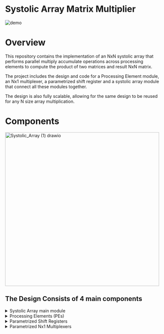 # Systolic Array Matrix Multiplier
![demo](https://github.com/user-attachments/assets/a0a3a1ba-fb27-46cf-bffd-b8f2b1cbb615)

# Overview

This repository contains the implementation of an NxN systolic array that performs parallel multiply
accumulate operations across processing elements to compute the product of two matrices and 
result NxN matrix. 

The project includes the design and code for a Processing Element module, an Nx1 multiplexer, a parametrized shift register and a systolic array module that connect all these modules together.

The design is also fully scalable, allowing for the same design to be reused for any N size array multiplication.

# Components
<img width="500" height="500" alt="Systolic_Array (1) drawio" src="https://github.com/user-attachments/assets/93057bd9-6b91-42f0-9d81-09630f734cea" />

## The Design Consists of 4 main components
<details>
<summary>Systolic Array main module</summary>
  
- Parameters

| Name | Type | Default Value | Description |
| ------------- | ------------- | ------------- | ------------- |
| DATAWIDTH | integer | 16 | the datawidth of the elements |
| N_SIZE | integer | 3 | the size of the array |

- Ports

| Name | Direction | Size | Description |
| ------------- | ------------- | ------------- | ------------- |
| clk | input | 1 | Positive edge clock signal |
| rst_n | input | 1 | Negative edge asynchronous reset   |
| valid_in |  input | 1 | Valid signal set to 1 when a valid data are settled on ‘matrix_a_in’ and ‘matrix_b_in’ so the DUT is allowed to  sample them |
| matrix_a_in   | input | DATAWIDTH*N_SIZE | Array of N inputs corresponding to one column of matrix A elements entering the systolic array rows.   |
| matrix_b_in   | input | DATAWIDTH*N_SIZE | Array of N inputs corresponding to one row of matrix B elements entering the systolic array rows. |
| valid_out | output | 1 | Valid signal set to 1 when a valid row of the result matrix are settled on ‘matric_c_out’  |
| matrix_c_out | output | 2*DATAWIDTH*N_SIZE |Array of N outputs corresponding to one row of matrix C elements resulting from the array multiplication |
</details>


<details>
  
<summary>Processing Elements (PEs)</summary>
  
- Parameters
  
| Name | Type | Default Value | Description |
| ------------- | ------------- | ------------- | ------------- |
| DATAWIDTH | integer | 16 | the datawidth of the elements |

- Ports

| Name | Direction | Size | Description |
| ------------- | ------------- | ------------- | ------------- |
| clk | input | 1 | Positive edge clock signal |
| rst_n | input | 1 | Negative edge asynchronous reset   |
| A | input | DATAWIDTH | A single element from Matrix A sent from the  previous block to be processed and sent to the next PE block  |
| B | input | DATAWIDTH | A single element from Matrix B to be processed and sent to the next block   |
| C | output | DATAWIDTH*2 |The final output of the Multiplication  |
| A_shifted | output | DATAWIDTH | A single element from Matrix A to be sent to the next PE block in the next clock cycle  |
| B_shifted | output | DATAWIDTH | A single element from Matrix B to be sent to the next PE block in the next clock cycle  |

</details>

<details>
  
<summary>Parametrized Shift Registers</summary>
  
- Parameters


| Name | Type | Default Value | Description |
| ------------- | ------------- | ------------- | ------------- |
| DATAWIDTH | integer | 16 | the datawidth of the elements |
| N | integer | 3 | the number of registers to be infered |

- Ports

| Name | Direction | Size | Description |
| ------------- | ------------- | ------------- | ------------- |
| clk | input | 1 | Positive edge clock signal |
| rst_n | input | 1 | Negative edge asynchronous reset   |
| en | input | 1 | Enable Signal |
| D | input | DATAWIDTH | input data  |
| Q | output | DATAWIDTH | Output from shifting process  |


</details>


<details>

<summary>Parametrized Nx1 Multiplexers</summary>
  
- Parameters

| Name | Type | Default Value | Description |
| ------------- | ------------- | ------------- | ------------- |
| DATAWIDTH | integer | 16 | the datawidth of the elements |
| N_SIZE | integer | 3 | the number of MUXs to be inferred |

- Ports

| Name | Direction | Size | Description |
| ------------- | ------------- | ------------- | ------------- |
| en |  input | 1 | Enable signal |
| Din | input | DATAWIDTH*N_SIZE | An array of N_SIZE elements  |
| sel | input | log2(N_SIZE) | Selection line |
| Dout | output | DATAWIDTH | The selected output of the multiplexer |
</details>


